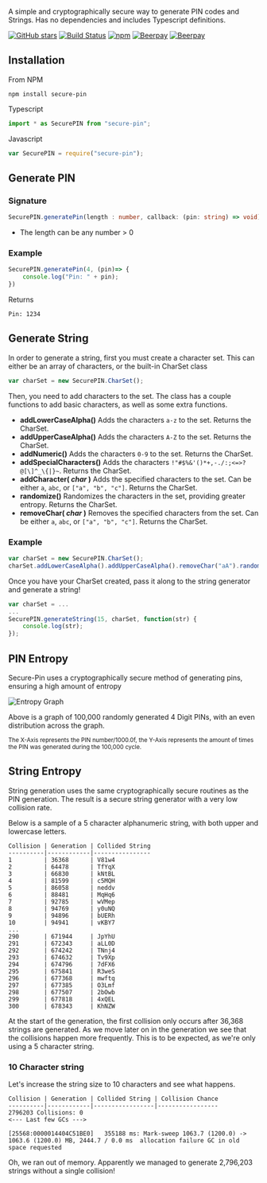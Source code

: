 A simple and cryptographically secure way to generate PIN codes and Strings. Has no dependencies and includes Typescript definitions.

[![GitHub stars](https://img.shields.io/github/stars/ozouai/node-secure-pin.svg)](https://github.com/ozouai/node-secure-pin/stargazers) [![Build Status](https://travis-ci.org/ozouai/node-secure-pin.svg?branch=master&style=flat-square)](https://travis-ci.org/ozouai/node-secure-pin) [![npm](https://img.shields.io/npm/l/secure-pin.svg?style=flat)]() [![Beerpay](https://beerpay.io/ozouai/node-secure-pin/make-wish.svg)](https://beerpay.io/ozouai/node-secure-pin) [![Beerpay](https://beerpay.io/ozouai/node-secure-pin/badge.svg?style=flat)](https://beerpay.io/ozouai/node-secure-pin)

## Installation

From NPM

```
npm install secure-pin
```

Typescript

```typescript
import * as SecurePIN from "secure-pin";
```

Javascript

```javascript
var SecurePIN = require("secure-pin");
```

## Generate PIN

### Signature

```typescript
SecurePIN.generatePin(length : number, callback: (pin: string) => void);
```

* The length can be any number > 0

### Example

```typescript
SecurePIN.generatePin(4, (pin)=> {
    console.log("Pin: " + pin);
})
```

Returns

```text
Pin: 1234
```

## Generate String

In order to generate a string, first you must create a character set. This can either be an array of characters, or the built-in CharSet class

```typescript
var charSet = new SecurePIN.CharSet();
```

Then, you need to add characters to the set. The class has a couple functions to add basic characters, as well as some extra functions.

* **addLowerCaseAlpha()** Adds the characters `a-z` to the set. Returns the CharSet.
* **addUpperCaseAlpha()** Adds the characters `A-Z` to the set. Returns the CharSet.
* **addNumeric()** Adds the characters `0-9` to the set. Returns the CharSet.
* **addSpecialCharacters()** Adds the characters `!"#$%&'()*+,-./:;<=>?@[\]^_\{|}~`. Returns the CharSet.
* **addCharacter( *char* )** Adds the specified characters to the set. Can be either `a`, `abc`, or `["a", "b", "c"]`. Returns the CharSet.
* **randomize()** Randomizes the characters in the set, providing greater entropy. Returns the CharSet.
* **removeChar( *char* )** Removes the specified characters from the set. Can be either `a`, `abc`, or `["a", "b", "c"]`. Returns the CharSet.

### Example

```typescript
var charSet = new SecurePIN.CharSet();
charSet.addLowerCaseAlpha().addUpperCaseAlpha().removeChar("aA").randomize();
```

Once you have your CharSet created, pass it along to the string generator and generate a string!

```typescript
var charSet = ...
...
SecurePIN.generateString(15, charSet, function(str) {
	console.log(str);
});
```

## PIN Entropy

Secure-Pin uses a cryptographically secure method of generating pins, ensuring a high amount of entropy 

![Entropy Graph](https://plot.ly/~zzarzzur/2.png)

Above is a graph of 100,000 randomly generated 4 Digit PINs, with an even distribution across the graph.

<small>The X-Axis represents the PIN number/1000.0f, the Y-Axis represents the amount of times the PIN was generated during the 100,000 cycle.</small>

## String Entropy

String generation uses the same cryptographically secure routines as the PIN generation. The result is a secure string generator with a very low collision rate.

Below is a sample of a 5 character alphanumeric string, with both upper and lowercase letters.

```
Collision | Generation | Collided String
----------|------------|----------------
1         | 36368      | V81w4
2         | 64478      | TfYqX
3         | 66830      | kNtBL
4         | 81599      | c5MQH
5         | 86058      | neddv
6         | 88481      | MqHq6
7         | 92785      | wVMep
8         | 94769      | y0uNQ
9         | 94896      | bUERh
10        | 94941      | vKBY7
...
290       | 671944     | JpYhU
291       | 672343     | aLL0D
292       | 674242     | TNnj4
293       | 674632     | Tv9Xp
294       | 674796     | 7dFX6
295       | 675841     | R3weS
296       | 677368     | mwftq
297       | 677385     | O3Lmf
298       | 677507     | 2bOwb
299       | 677818     | 4xQEL
300       | 678343     | KhNZW
```

At the start of the generation, the first collision only occurs after 36,368 strings are generated. As we move later on in the generation we see that the collisions happen more frequently. This is to be expected, as we're only using a 5 character string.

### 10 Character string

Let's increase the string size to 10 characters and see what happens.

```
Collision | Generation | Collided String | Collision Chance
----------|------------|-----------------|-----------------
2796203 Collisions: 0
<--- Last few GCs --->

[25568:0000014404C51BE0]   355188 ms: Mark-sweep 1063.7 (1200.0) -> 1063.6 (1200.0) MB, 2444.7 / 0.0 ms  allocation failure GC in old space requested
```

Oh, we ran out of memory. Apparently we managed to generate 2,796,203 strings without a single collision!